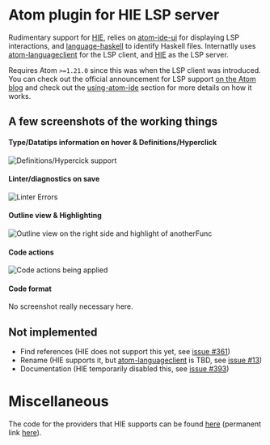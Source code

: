 # Atom plugin for HIE LSP server
Rudimentary support for [HIE](https://github.com/haskell/haskell-ide-engine), relies on [atom-ide-ui](https://atom.io/packages/atom-ide-ui) for displaying LSP interactions, and [language-haskell](https://atom.io/packages/language-haskell) to identify Haskell files. Internatlly uses [atom-languageclient](https://github.com/atom/atom-languageclient) for the LSP client, and [HIE](https://github.com/haskell/haskell-ide-engine) as the LSP server.

Requires Atom `>=1.21.0` since this was when the LSP client was introduced. You can check out the official announcement for LSP support [on the Atom blog](https://blog.atom.io/2017/09/12/announcing-atom-ide.html) and check out the [using-atom-ide](https://blog.atom.io/2017/09/12/announcing-atom-ide.html#using-atom-ide) section for more details on how it works.

## A few screenshots of the working things
#### Type/Datatips information on hover & Definitions/Hyperclick
![Definitions/Hypercick support](https://user-images.githubusercontent.com/1189998/30351887-6a3f4d70-9858-11e7-87ae-ab90be448023.png)

#### Linter/diagnostics on save
![Linter Errors](https://user-images.githubusercontent.com/1189998/30351907-7d3d585e-9858-11e7-9a2f-66a8a1582010.png)

#### Outline view & Highlighting
![Outline view on the right side and highlight of anotherFunc](https://user-images.githubusercontent.com/1189998/30351896-71e56dca-9858-11e7-85d7-1d90eee11807.png)

#### Code actions
![Code actions being applied](https://user-images.githubusercontent.com/1189998/32152232-092b5aaa-bd66-11e7-8b48-583f21a9231e.gif)

#### Code format
No screenshot really necessary here.

## Not implemented

- Find references (HIE does not support this yet, see [issue #361](https://github.com/haskell/haskell-ide-engine/issues/361))
- Rename (HIE supports it, but [atom-languageclient](https://github.com/atom/atom-languageclient#capabilities) is TBD, see [issue #13](https://github.com/atom/atom-languageclient/issues/13))
- Documentation (HIE temporarily disabled this, see [issue #393](https://github.com/haskell/haskell-ide-engine/issues/393))

# Miscellaneous
The code for the providers that HIE supports can be found [here](https://github.com/haskell/haskell-ide-engine/blob/master/src/Haskell/Ide/Engine/Transport/LspStdio.hs#L758) (permanent link [here](https://github.com/haskell/haskell-ide-engine/blob/0e520cf8f93dbc6a41723bfc95c8c43f87fa6757/src/Haskell/Ide/Engine/Transport/LspStdio.hs#L758)).
